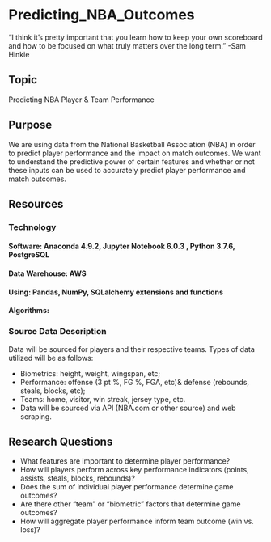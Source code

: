 # Predicting_NBA_Outcomes

“I think it’s pretty important that you learn how to keep your own scoreboard and how to be focused on what truly matters over the long term.”
-Sam Hinkie

## Topic
Predicting NBA Player & Team Performance

## Purpose 
We are using data from the National Basketball Association (NBA) in order to predict player performance and the impact on match outcomes. We want to understand the predictive power of certain features and whether or not these inputs can be used to accurately predict player performance and match outcomes.

## Resources


### Technology

#### Software: Anaconda 4.9.2, Jupyter Notebook 6.0.3 , Python 3.7.6, PostgreSQL
#### Data Warehouse:  AWS
#### Using: Pandas, NumPy, SQLalchemy extensions and functions
#### Algorithms:  

### Source Data Description
Data will be sourced for players and their respective teams.  Types of data utilized will be as follows:
- Biometrics: height, weight, wingspan, etc; 
- Performance: offense (3 pt %, FG %, FGA, etc)& defense (rebounds, steals, blocks, etc); 
- Teams: home, visitor, win streak, jersey type, etc.
- Data will be sourced via API (NBA.com or other source) and web scraping.

## Research Questions
- What features are important to determine player performance? 
- How will players perform across key performance indicators (points, assists, steals, blocks, rebounds)?
- Does the sum of individual player performance determine game outcomes?
- Are there other “team” or “biometric” factors that determine game outcomes?
- How will aggregate player performance inform team outcome (win vs. loss)?
